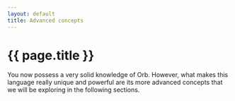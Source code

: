 ```yaml
---
layout: default
title: Advanced concepts
---
```

# {{ page.title }}

You now possess a very solid knowledge of Orb. However, what makes this language really unique and powerful are its more advanced concepts that we will be exploring in the following sections.